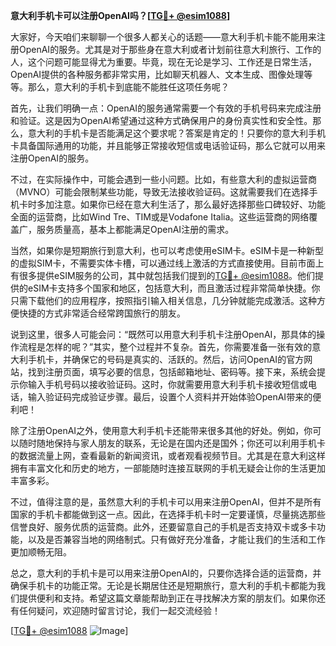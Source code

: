 **意大利手机卡可以注册OpenAI吗？[[TG💪+ @esim1088](https://t.me/s/esim1088)]**

大家好，今天咱们来聊聊一个很多人都关心的话题——意大利手机卡能不能用来注册OpenAI的服务。尤其是对于那些身在意大利或者计划前往意大利旅行、工作的人，这个问题可能显得尤为重要。毕竟，现在无论是学习、工作还是日常生活，OpenAI提供的各种服务都非常实用，比如聊天机器人、文本生成、图像处理等等。那么，意大利的手机卡到底能不能胜任这项任务呢？

首先，让我们明确一点：OpenAI的服务通常需要一个有效的手机号码来完成注册和验证。这是因为OpenAI希望通过这种方式确保用户的身份真实性和安全性。那么，意大利的手机卡是否能满足这个要求呢？答案是肯定的！只要你的意大利手机卡具备国际通用的功能，并且能够正常接收短信或电话验证码，那么它就可以用来注册OpenAI的服务。

不过，在实际操作中，可能会遇到一些小问题。比如，有些意大利的虚拟运营商（MVNO）可能会限制某些功能，导致无法接收验证码。这就需要我们在选择手机卡时多加注意。如果你已经在意大利生活了，那么最好选择那些口碑较好、功能全面的运营商，比如Wind Tre、TIM或是Vodafone Italia。这些运营商的网络覆盖广，服务质量高，基本上都能满足OpenAI注册的需求。

当然，如果你是短期旅行到意大利，也可以考虑使用eSIM卡。eSIM卡是一种新型的虚拟SIM卡，不需要实体卡槽，可以通过线上激活的方式直接使用。目前市面上有很多提供eSIM服务的公司，其中就包括我们提到的[TG💪+ @esim1088](https://t.me/s/esim1088)。他们提供的eSIM卡支持多个国家和地区，包括意大利，而且激活过程非常简单快捷。你只需下载他们的应用程序，按照指引输入相关信息，几分钟就能完成激活。这种方便快捷的方式非常适合经常跨国旅行的朋友。

说到这里，很多人可能会问：“既然可以用意大利手机卡注册OpenAI，那具体的操作流程是怎样的呢？”其实，整个过程并不复杂。首先，你需要准备一张有效的意大利手机卡，并确保它的号码是真实的、活跃的。然后，访问OpenAI的官方网站，找到注册页面，填写必要的信息，包括邮箱地址、密码等。接下来，系统会提示你输入手机号码以接收验证码。这时，你就需要用意大利手机卡接收短信或电话，输入验证码完成验证步骤。最后，设置个人资料并开始体验OpenAI带来的便利吧！

除了注册OpenAI之外，使用意大利手机卡还能带来很多其他的好处。例如，你可以随时随地保持与家人朋友的联系，无论是在国内还是国外；你还可以利用手机卡的数据流量上网，查看最新的新闻资讯，或者观看视频节目。尤其是在意大利这样拥有丰富文化和历史的地方，一部能随时连接互联网的手机无疑会让你的生活更加丰富多彩。

不过，值得注意的是，虽然意大利的手机卡可以用来注册OpenAI，但并不是所有国家的手机卡都能做到这一点。因此，在选择手机卡时一定要谨慎，尽量挑选那些信誉良好、服务优质的运营商。此外，还要留意自己的手机是否支持双卡或多卡功能，以及是否兼容当地的网络制式。只有做好充分准备，才能让我们的生活和工作更加顺畅无阻。

总之，意大利的手机卡是可以用来注册OpenAI的，只要你选择合适的运营商，并确保手机卡的功能正常。无论是长期居住还是短期旅行，意大利的手机卡都能为我们提供便利和支持。希望这篇文章能帮助到正在寻找解决方案的朋友们。如果你还有任何疑问，欢迎随时留言讨论，我们一起交流经验！

[[TG💪+ @esim1088](https://t.me/s/esim1088) ![Image](https://i.postimg.cc/4NQfJmqS/Snipaste-2025-05-13-00-14-12.png)]